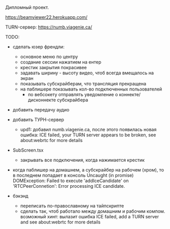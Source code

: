 Дипломный проект.

https://beamviewer22.herokuapp.com/

TURN-сервер: https://numb.viagenie.ca/

TODO:

* сделать юзер френдли:
  * основное меню по центру
  * создание сессии нажатием на ентер
  * крестик закрытия покрасивее
  * задавать ширину - высоту видео, чтоб всегда вмещалось на экран
  * показывать субскрайберам, что трансляция прекращена
  * на паблишере показывать кол-во подключенных пользователей
    * по вебсокету отправлять уведомление о коннекте/дисконнекте субскрайбера

* добавить передачу аудио

* добавить ТУРН-сервер
  * upd1: добавил numb.viagenie.ca, после этого появилась новая ошибка: 
    ICE failed, your TURN server appears to be broken, see about:webrtc for more details

* SubScreen.tsx
  * закрывать все подключения, когда нажимается крестик

* когда паблишер на домашнем, а субскрайбер на рабочем (хром), то в последнем попадает в консоль
Uncaught (in promise) DOMException: Failed to execute 'addIceCandidate' on 'RTCPeerConnetion': Error processing ICE candidate.

* бэкэнд
  * переписать по-православному на тайпскрипте
  * сделать так, чтоб работало между домашним и рабочим компом. возможный хинт:
  вылазит ошибка ICE failed, add a TURN server and see about:webrtc for more details
